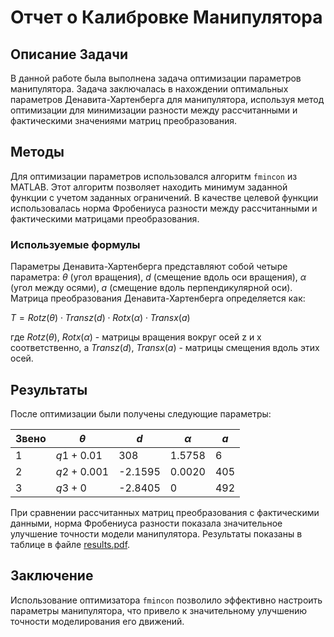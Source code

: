 # Отчет о Калибровке Манипулятора

## Описание Задачи
В данной работе была выполнена задача оптимизации параметров манипулятора. Задача заключалась в нахождении оптимальных параметров Денавита-Хартенберга для манипулятора, используя метод оптимизации для минимизации разности между рассчитанными и фактическими значениями матриц преобразования.

## Методы
Для оптимизации параметров использовался алгоритм `fmincon` из MATLAB. Этот алгоритм позволяет находить минимум заданной функции с учетом заданных ограничений. В качестве целевой функции использовалась норма Фробениуса разности между рассчитанными и фактическими матрицами преобразования.

### Используемые формулы
Параметры Денавита-Хартенберга представляют собой четыре параметра: $`\theta`$ (угол вращения), $`d`$ (смещение вдоль оси вращения), $`\alpha`$ (угол между осями), $`a`$ (смещение вдоль перпендикулярной оси). Матрица преобразования Денавита-Хартенберга определяется как:

$` T = Rotz(\theta) \cdot Transz(d) \cdot Rotx(\alpha) \cdot Transx(a) `$

где $` Rotz(\theta) `$, $` Rotx(\alpha) `$ - матрицы вращения вокруг осей z и x соответственно, а $` Transz(d) `$, $` Transx(a) `$ - матрицы смещения вдоль этих осей.

## Результаты
После оптимизации были получены следующие параметры:

| Звено | $`\theta `$    | $`d`$   | $`\alpha`$ | $`a`$ |
|-------|----------------|---------|------------|-------|
| 1     | $`q1 + 0.01`$  | 308     | 1.5758     | 6     |
| 2     | $`q2 + 0.001`$ | -2.1595 | 0.0020     | 405   |
| 3     | $`q3 + 0`$     | -2.8405 | 0          | 492   |

При сравнении рассчитанных матриц преобразования с фактическими данными, норма Фробениуса разности показала значительное улучшение точности модели манипулятора. Результаты показаны в таблице в файле [results.pdf](results.pdf).
## Заключение
Использование оптимизатора `fmincon` позволило эффективно настроить параметры манипулятора, что привело к значительному улучшению точности моделирования его движений.
